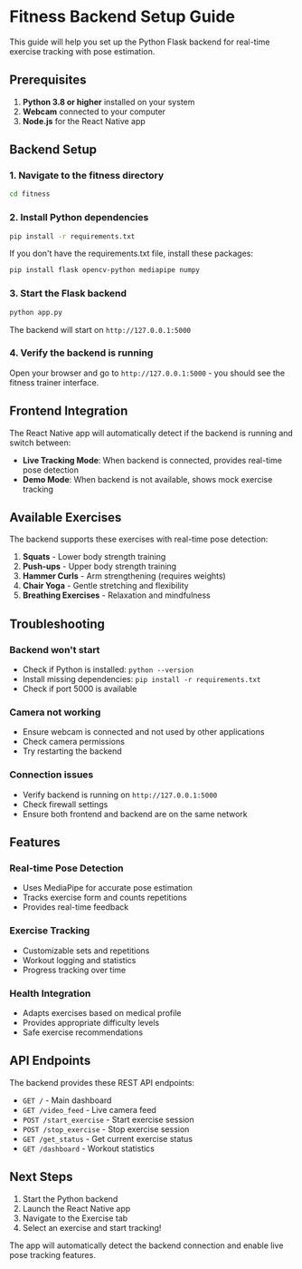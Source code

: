 # Fitness Backend Setup Guide

This guide will help you set up the Python Flask backend for real-time exercise tracking with pose estimation.

## Prerequisites

1. **Python 3.8 or higher** installed on your system
2. **Webcam** connected to your computer
3. **Node.js** for the React Native app

## Backend Setup

### 1. Navigate to the fitness directory
```bash
cd fitness
```

### 2. Install Python dependencies
```bash
pip install -r requirements.txt
```

If you don't have the requirements.txt file, install these packages:
```bash
pip install flask opencv-python mediapipe numpy
```

### 3. Start the Flask backend
```bash
python app.py
```

The backend will start on `http://127.0.0.1:5000`

### 4. Verify the backend is running
Open your browser and go to `http://127.0.0.1:5000` - you should see the fitness trainer interface.

## Frontend Integration

The React Native app will automatically detect if the backend is running and switch between:
- **Live Tracking Mode**: When backend is connected, provides real-time pose detection
- **Demo Mode**: When backend is not available, shows mock exercise tracking

## Available Exercises

The backend supports these exercises with real-time pose detection:

1. **Squats** - Lower body strength training
2. **Push-ups** - Upper body strength training  
3. **Hammer Curls** - Arm strengthening (requires weights)
4. **Chair Yoga** - Gentle stretching and flexibility
5. **Breathing Exercises** - Relaxation and mindfulness

## Troubleshooting

### Backend won't start
- Check if Python is installed: `python --version`
- Install missing dependencies: `pip install -r requirements.txt`
- Check if port 5000 is available

### Camera not working
- Ensure webcam is connected and not used by other applications
- Check camera permissions
- Try restarting the backend

### Connection issues
- Verify backend is running on `http://127.0.0.1:5000`
- Check firewall settings
- Ensure both frontend and backend are on the same network

## Features

### Real-time Pose Detection
- Uses MediaPipe for accurate pose estimation
- Tracks exercise form and counts repetitions
- Provides real-time feedback

### Exercise Tracking
- Customizable sets and repetitions
- Workout logging and statistics
- Progress tracking over time

### Health Integration
- Adapts exercises based on medical profile
- Provides appropriate difficulty levels
- Safe exercise recommendations

## API Endpoints

The backend provides these REST API endpoints:

- `GET /` - Main dashboard
- `GET /video_feed` - Live camera feed
- `POST /start_exercise` - Start exercise session
- `POST /stop_exercise` - Stop exercise session
- `GET /get_status` - Get current exercise status
- `GET /dashboard` - Workout statistics

## Next Steps

1. Start the Python backend
2. Launch the React Native app
3. Navigate to the Exercise tab
4. Select an exercise and start tracking!

The app will automatically detect the backend connection and enable live pose tracking features.